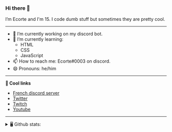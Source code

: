### Hi there 👋
I’m Ecorte and I'm 15.
I code dumb stuff but sometimes they are pretty cool.

-------

- 🔭 I’m currently working on my discord bot.
- 🌱 I’m currently learning:
     - HTML
     - CSS
     - JavaScript
- 📫 How to reach me: Ecorte#0003 on discord.
- 😄 Pronouns: he/him

-------

**🔗 Cool links**

- [French discord server](https://discord.gg/8bpy2PC)
- [Twitter](https://twitter.com/Ecorteyt)
- [Twitch](https://www.twitch.tv/ecorte)
- [Youtube](https://www.youtube.com/channel/UCOLeHMtMSE4w6jpFGh1AAdA)

-------
<details>
<summary> 🖥️ Github stats: </summary>
<br>
     
<!--START_SECTION:waka-->
**🐱 My Github Data** 

> 🏆 436 Contributions in the Year 2021
 > 
> 📦 424 Bytes Used in Github's Storage 
 > 
> 🚫 Not Opted to Hire
 > 
> 📜 4 Public Repositories 
 > 
> 🔑 3 Private Repositories  
 > 
**I'm an Early 🐤** 

```text
🌞 Morning    79 commits     ██████░░░░░░░░░░░░░░░░░░░   25.16% 
🌆 Daytime    110 commits    ████████░░░░░░░░░░░░░░░░░   35.03% 
🌃 Evening    123 commits    █████████░░░░░░░░░░░░░░░░   39.17% 
🌙 Night      2 commits      ░░░░░░░░░░░░░░░░░░░░░░░░░   0.64%

```
📅 **I'm Most Productive on Wednesday** 

```text
Monday       36 commits     ██░░░░░░░░░░░░░░░░░░░░░░░   11.46% 
Tuesday      41 commits     ███░░░░░░░░░░░░░░░░░░░░░░   13.06% 
Wednesday    82 commits     ██████░░░░░░░░░░░░░░░░░░░   26.11% 
Thursday     40 commits     ███░░░░░░░░░░░░░░░░░░░░░░   12.74% 
Friday       39 commits     ███░░░░░░░░░░░░░░░░░░░░░░   12.42% 
Saturday     51 commits     ████░░░░░░░░░░░░░░░░░░░░░   16.24% 
Sunday       25 commits     ██░░░░░░░░░░░░░░░░░░░░░░░   7.96%

```


📊 **This Week I Spent My Time On** 

```text
⌚︎ Time Zone: America/Toronto

💬 Programming Languages: 
TypeScript               8 hrs 54 mins       █████████████████░░░░░░░░   69.14% 
JSON                     1 hr 44 mins        ███░░░░░░░░░░░░░░░░░░░░░░   13.55% 
Vue.js                   1 hr 20 mins        ██░░░░░░░░░░░░░░░░░░░░░░░   10.41% 
Markdown                 13 mins             ░░░░░░░░░░░░░░░░░░░░░░░░░   1.7% 
SCSS                     11 mins             ░░░░░░░░░░░░░░░░░░░░░░░░░   1.54%

🔥 Editors: 
VS Code                  12 hrs 49 mins      █████████████████████████   99.63% 
PyCharmCore              2 mins              ░░░░░░░░░░░░░░░░░░░░░░░░░   0.37%

🐱‍💻 Projects: 
sleepymaid-ts            6 hrs 5 mins        ███████████░░░░░░░░░░░░░░   47.31% 
robotantoine-rewrite     4 hrs 37 mins       █████████░░░░░░░░░░░░░░░░   35.86% 
creativity               1 hr 32 mins        ███░░░░░░░░░░░░░░░░░░░░░░   11.96% 
back-end                 12 mins             ░░░░░░░░░░░░░░░░░░░░░░░░░   1.66% 
CreArts                  11 mins             ░░░░░░░░░░░░░░░░░░░░░░░░░   1.54%

💻 Operating System: 
Windows                  12 hrs 52 mins      █████████████████████████   100.0%

```

**I Mostly Code in JavaScript** 

```text
JavaScript               3 repos             ████████████░░░░░░░░░░░░░   50.0% 
Java                     1 repo              ████░░░░░░░░░░░░░░░░░░░░░   16.67% 
Python                   1 repo              ████░░░░░░░░░░░░░░░░░░░░░   16.67% 
HTML                     1 repo              ████░░░░░░░░░░░░░░░░░░░░░   16.67%

```


**Timeline**

![Chart not found](https://raw.githubusercontent.com/Ecorte/Ecorte/main/charts/bar_graph.png) 


 Last Updated on 25/06/2021
<!--END_SECTION:waka-->

![Github stats](https://github-readme-stats.vercel.app/api?username=Ecorte&theme=dark&count_private=true)

</details>
